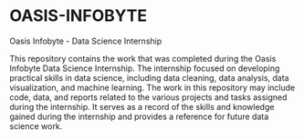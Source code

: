 # OASIS-INFOBYTE
Oasis Infobyte - Data Science Internship

This repository contains the work that was completed during the Oasis Infobyte Data Science Internship. The internship focused on developing practical skills in data science, including data cleaning, data analysis, data visualization, and machine learning. The work in this repository may include code, data, and reports related to the various projects and tasks assigned during the internship. It serves as a record of the skills and knowledge gained during the internship and provides a reference for future data science work.
